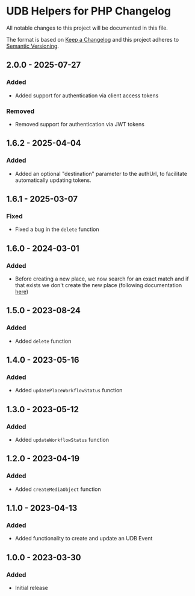 # UDB Helpers for PHP Changelog
All notable changes to this project will be documented in this file.

The format is based on [Keep a Changelog](http://keepachangelog.com/) and this project adheres to [Semantic Versioning](http://semver.org/).

## 2.0.0 - 2025-07-27
### Added 
- Added support for authentication via client access tokens
### Removed
- Removed support for authentication via JWT tokens

## 1.6.2 - 2025-04-04
### Added
- Added an optional "destination" parameter to the authUrl, to facilitate automatically updating tokens.


## 1.6.1 - 2025-03-07
### Fixed
- Fixed a bug in the `delete` function

## 1.6.0 - 2024-03-01
### Added
- Before creating a new place, we now search for an exact match and if that exists we don't create the new place (following documentation [here](https://docs.publiq.be/docs/uitdatabank/entry-api/places/finding-and-reusing-places))

## 1.5.0 - 2023-08-24
### Added
- Added ``delete`` function

## 1.4.0 - 2023-05-16
### Added
- Added ``updatePlaceWorkflowStatus`` function

## 1.3.0 - 2023-05-12
### Added
- Added ``updateWorkflowStatus`` function

## 1.2.0 - 2023-04-19
### Added
- Added ``createMediaObject`` function

## 1.1.0 - 2023-04-13
### Added
- Added functionality to create and update an UDB Event

## 1.0.0 - 2023-03-30
### Added
- Initial release